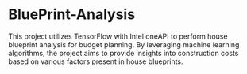 # BluePrint-Analysis

This project utilizes TensorFlow with Intel oneAPI to perform house blueprint analysis for budget planning. By leveraging machine learning algorithms, the project aims to provide insights into construction costs based on various factors present in house blueprints.
